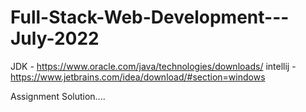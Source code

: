 # Full-Stack-Web-Development---July-2022

JDK - https://www.oracle.com/java/technologies/downloads/
intellij - https://www.jetbrains.com/idea/download/#section=windows


Assignment Solution....
